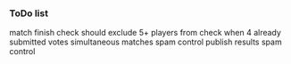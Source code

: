 ### ToDo list

match finish check should exclude 5+ players from check when 4 already submitted votes
simultaneous matches spam control
publish results spam control
